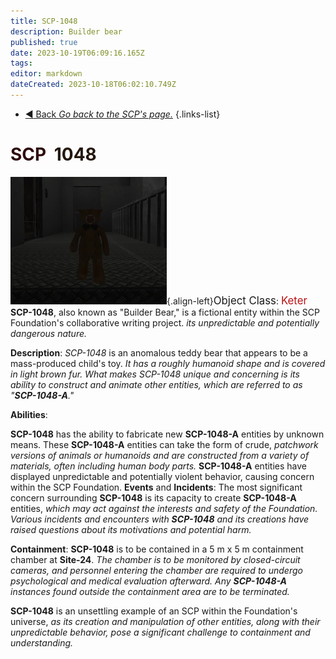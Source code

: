 ```yaml
---
title: SCP-1048
description: Builder bear
published: true
date: 2023-10-19T06:09:16.165Z
tags: 
editor: markdown
dateCreated: 2023-10-18T06:02:10.749Z
---
```


- [:arrow_backward: Back *Go back to the SCP's page.*](/en/game/scps#scps)
{.links-list}
# <font color="#2e0b0c">SCP</font><font color="white">-</font><font color="#24170c">1048</font>
![1048-testroom.webp](/images/roles/1048-testroom.webp){.align-left}<big>Object Class</big>: <font color="#ba1013"><big>Keter</big></font>
**SCP-1048**, also known as "Builder Bear," is a fictional entity within the SCP Foundation's collaborative writing project. *its unpredictable and potentially dangerous nature.*

**Description**:
*SCP-1048* is an anomalous teddy bear that appears to be a mass-produced child's toy. *It has a roughly humanoid shape and is covered in light brown fur. What makes SCP-1048 unique and concerning is its ability to construct and animate other entities, which are referred to as "**SCP-1048-A**."*

**Abilities**:

**SCP-1048** has the ability to fabricate new **SCP-1048-A** entities by unknown means.
These **SCP-1048-A** entities can take the form of crude, *patchwork versions of animals or humanoids and are constructed from a variety of materials, often including human body parts.*
**SCP-1048-A** entities have displayed unpredictable and potentially violent behavior, causing concern within the SCP Foundation.
**Events** and **Incidents**:
The most significant concern surrounding **SCP-1048** is its capacity to create **SCP-1048-A** entities, *which may act against the interests and safety of the Foundation. Various incidents and encounters with **SCP-1048** and its creations have raised questions about its motivations and potential harm.*

**Containment**:
**SCP-1048** is to be contained in a 5 m x 5 m containment chamber at **Site-24**. *The chamber is to be monitored by closed-circuit cameras, and personnel entering the chamber are required to undergo psychological and medical evaluation afterward. Any **SCP-1048-A** instances found outside the containment area are to be terminated.*

**SCP-1048** is an unsettling example of an SCP within the Foundation's universe, *as its creation and manipulation of other entities, along with their unpredictable behavior, pose a significant challenge to containment and understanding.*